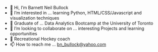- 👋 Hi, I’m Barnett Neil Bullock
- 👀 I’m interested in ... learning Python, HTML/CSS/Javascript and visualization techniques
- 🌱 Graduate of ... Data Analytics Bootcamp at the University of Toronto
- 💞️ I’m looking to collaborate on ... interesting Projects and learning opportunities
- 🏒 Recreational Hockey coach
- 📫 How to reach me ... bn_bullock@yahoo.com

<!---
bn65bullock/bn65bullock is a ✨ special ✨ repository because its `README.md` (this file) appears on your GitHub profile.
You can click the Preview link to take a look at your changes.
--->
